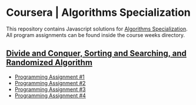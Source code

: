 # Coursera | Algorithms Specialization

This repository contains Javascript solutions for [Algorithms Specialization](https://www.coursera.org/specializations/algorithms). All program assignments can be found inside the course weeks directory.


## [Divide and Conquer, Sorting and Searching, and Randomized Algorithm](/1-algorithms-divide-conquer/)

- [Programming Assignment #1](/1-algorithms-divide-conquer/programming-assignment-1/script.js)
- [Programming Assignment #2](/1-algorithms-divide-conquer/programming-assignment-2/script.js)
- [Programming Assignment #3](/1-algorithms-divide-conquer/programming-assignment-3/script.js)
- [Programming Assignment #4](/1-algorithms-divide-conquer/programming-assignment-4/script.js)
